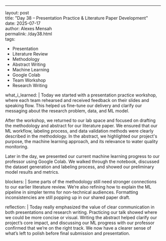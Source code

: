 ---
layout: post  
title: "Day 38 – Presentation Practice & Literature Paper Development"  
date: 2025-07-17  
author: Alexes Mensah  
permalink: /day38.html  
tags:  
  - Presentation  
  - Literature Review  
  - Methodology  
  - Abstract Writing  
  - Machine Learning  
  - Google Colab  
  - Team Workshop  
  - Research Writing  

what_i_learned: |
  Today we started with a presentation practice workshop, where each team rehearsed and received feedback on their slides and speaking flow. This helped us fine-tune our delivery and clarify our messaging about the research problem, data, and ML model.

  After the workshop, we returned to our lab space and focused on drafting the methodology and abstract for our literature paper. We ensured that our ML workflow, labeling process, and data validation methods were clearly described in the methodology. In the abstract, we highlighted our project's purpose, the machine learning approach, and its relevance to water quality monitoring.

  Later in the day, we presented our current machine learning progress to our professor using Google Colab. We walked through the notebook, discussed the dataset generation and labeling process, and showed our preliminary model results and metrics.

blockers: |
  Some parts of the methodology still need stronger connections to our earlier literature review. We’re also refining how to explain the ML pipeline in simpler terms for non-technical audiences. Formatting inconsistencies are still popping up in our shared paper draft.

reflection: |
  Today really emphasized the value of clear communication in both presentations and research writing. Practicing our talk showed where we could be more concise or visual. Writing the abstract helped clarify our project’s core impact, and discussing our ML progress with our professor confirmed that we’re on the right track. We now have a clearer sense of what’s left to polish before final submission and presentation.
